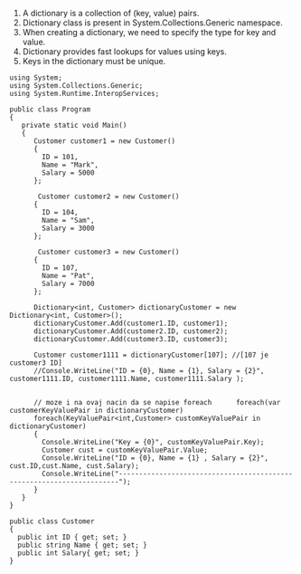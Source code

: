 1. A dictionary is a collection of (key, value) pairs.
2. Dictionary class is present in System.Collections.Generic namespace.
3. When creating a dictionary, we need to specify the type for key and value.
4. Dictionary provides fast lookups for values using keys.
5. Keys in the dictionary must be unique.



```
using System;
using System.Collections.Generic;
using System.Runtime.InteropServices;

public class Program 
{
   private static void Main()
   {
      Customer customer1 = new Customer()
      {
        ID = 101,
        Name = "Mark",
        Salary = 5000
      };

       Customer customer2 = new Customer()
      {
        ID = 104,
        Name = "Sam",
        Salary = 3000
      };

       Customer customer3 = new Customer()
      {
        ID = 107,
        Name = "Pat",
        Salary = 7000
      };

      Dictionary<int, Customer> dictionaryCustomer = new Dictionary<int, Customer>();
      dictionaryCustomer.Add(customer1.ID, customer1);
      dictionaryCustomer.Add(customer2.ID, customer2);
      dictionaryCustomer.Add(customer3.ID, customer3);

      Customer customer1111 = dictionaryCustomer[107]; //[107 je customer3 ID]
      //Console.WriteLine("ID = {0}, Name = {1}, Salary = {2}", customer1111.ID, customer1111.Name, customer1111.Salary );


      // moze i na ovaj nacin da se napise foreach      foreach(var customerKeyValuePair in dictionaryCustomer)
      foreach(KeyValuePair<int,Customer> customKeyValuePair in dictionaryCustomer)
      {
        Console.WriteLine("Key = {0}", customKeyValuePair.Key);
        Customer cust = customKeyValuePair.Value;
        Console.WriteLine("ID = {0}, Name = {1} , Salary = {2}", cust.ID,cust.Name, cust.Salary);
        Console.WriteLine("----------------------------------------------------------------------");
      }
   }
}

public class Customer
{
  public int ID { get; set; }
  public string Name { get; set; }
  public int Salary{ get; set; }
}
```

